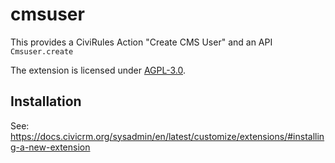 # cmsuser

This provides a CiviRules Action "Create CMS User" and an API `Cmsuser.create`

The extension is licensed under [AGPL-3.0](LICENSE.txt).

## Installation

See: https://docs.civicrm.org/sysadmin/en/latest/customize/extensions/#installing-a-new-extension
